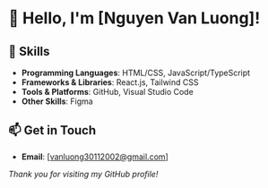 # 👋 Hello, I'm [Nguyen Van Luong]!





## 🔧 Skills

- **Programming Languages**: HTML/CSS, JavaScript/TypeScript
- **Frameworks & Libraries**: React.js, Tailwind CSS
- **Tools & Platforms**: GitHub, Visual Studio Code
- **Other Skills**: Figma




## 📫 Get in Touch

- **Email**: [vanluong30112002@gmail.com]


*Thank you for visiting my GitHub profile!*

